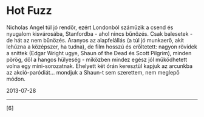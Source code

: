 # Hot Fuzz

Nicholas Angel túl jó rendőr, ezért Londonból száműzik a csend és nyugalom kisvárosába, Stanfordba - ahol nincs bűnözés. Csak balesetek - de hát az nem bűnözés. Aranyos az alapfelállás (a túl jó munkaerő, akit lehúzna a középszer, ha tudna), de film hosszú és erőltetett: nagyon rövidek a snittek (Edgar Wright ugye, Shaun of the Dead és Scott Pilgrim), minden pörög, dől a hangos hülyeség - miközben mindez egész jól működhetett volna egy mini-sorozatnak. Ehelyett két órán keresztül kapjuk az arcunkba az akció-paródiát... mondjuk a Shaun-t sem szerettem, nem meglepő módon.

2013-07-28 

----

[6]